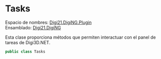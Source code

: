 # Tasks

Espacio de nombres: [Digi21.DigiNG.Plugin](../../)  
Ensamblado: [Digi21.DigiNG](../../../digi21.diging/)

Esta clase proporciona métodos que permiten interactuar con el panel de tareas de Digi3D.NET.

```csharp
public class Tasks
```



